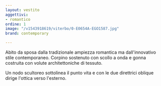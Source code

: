 ```yaml
---
layout: vestito
aggettivi:
- romantico
ordine: 1
image: "/v1543918619/viterbo/0-E0654A-EGO1587.jpg"
brand: contemporary

---
```

Abito da sposa dalla tradizionale ampiezza romantica ma dall'innovativo stile contemporaneo. Corpino sostenuto con scollo a onda e gonna costruita con volute architettoniche di tessuto.

Un nodo scultoreo sottolinea il punto vita e con le due direttrici oblique dirige l'ottica verso l'esterno. 